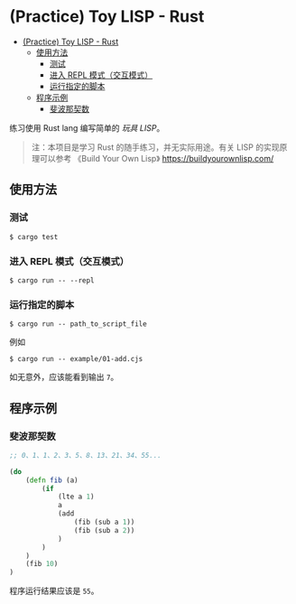 # (Practice) Toy LISP - Rust

<!-- @import "[TOC]" {cmd="toc" depthFrom=1 depthTo=6 orderedList=false} -->

<!-- code_chunk_output -->

- [(Practice) Toy LISP - Rust](#practice-toy-lisp-rust)
  - [使用方法](#使用方法)
    - [测试](#测试)
    - [进入 REPL 模式（交互模式）](#进入-repl-模式交互模式)
    - [运行指定的脚本](#运行指定的脚本)
  - [程序示例](#程序示例)
    - [斐波那契数](#斐波那契数)

<!-- /code_chunk_output -->

练习使用 Rust lang 编写简单的 _玩具 LISP_。

> 注：本项目是学习 Rust 的随手练习，并无实际用途。有关 LISP 的实现原理可以参考 《Build Your Own Lisp》 https://buildyourownlisp.com/

## 使用方法

### 测试

`$ cargo test`

### 进入 REPL 模式（交互模式）

`$ cargo run -- --repl`

### 运行指定的脚本

`$ cargo run -- path_to_script_file`

例如

`$ cargo run -- example/01-add.cjs`

如无意外，应该能看到输出 `7`。

## 程序示例

### 斐波那契数

```clojure
;; 0、1、1、2、3、5、8、13、21、34、55...

(do
    (defn fib (a)
        (if
            (lte a 1)
            a
            (add
                (fib (sub a 1))
                (fib (sub a 2))
            )
        )
    )
    (fib 10)
)
```

程序运行结果应该是 `55`。
